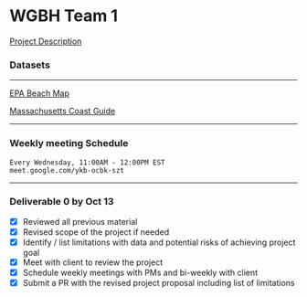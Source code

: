 # WGBH Team 1

[Project Description](Project_Description.pdf)

### Datasets

---

[EPA Beach Map](https://watersgeo.epa.gov/beacon2/)

[Massachusetts Coast Guide](https://mass-eoeea.maps.arcgis.com/apps/MapSeries/index.html?appid=35ba833bdc704d49b71a71c511224eb6)

---

### Weekly meeting Schedule
    Every Wednesday, 11:00AM - 12:00PM EST
    meet.google.com/ykb-ocbk-szt
---

### Deliverable 0 by Oct 13

- [x] Reviewed all previous material
- [x] Revised scope of the project if needed
- [x] Identify / list limitations with data and potential risks of achieving project goal
- [x] Meet with client to review the project
- [x] Schedule weekly meetings with PMs and bi-weekly with client
- [x] Submit a PR with the revised project proposal including list of limitations
